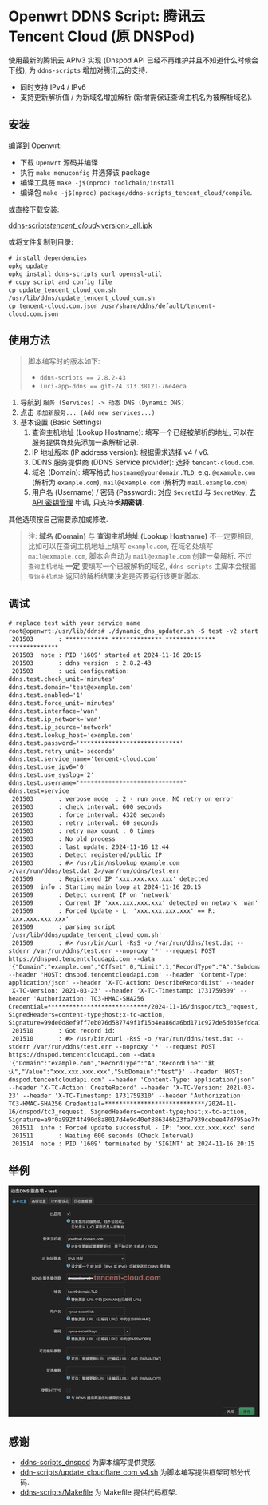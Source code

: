 # Openwrt DDNS Script: 腾讯云 Tencent Cloud (原 DNSPod)

使用最新的腾讯云 APIv3 实现 (Dnspod API 已经不再维护并且不知道什么时候会下线),
为 `ddns-scripts` 增加对腾讯云的支持.

- 同时支持 IPv4 / IPv6
- 支持更新解析值 / 为新域名增加解析 (新增需保证查询主机名为被解析域名).

## 安装

编译到 Openwrt:

- 下载 `Openwrt` 源码并编译
- 执行 `make menuconfig` 并选择该 package
- 编译工具链 `make -j$(nproc) toolchain/install`
- 编译包 `make -j$(nproc) package/ddns-scripts_tencent_cloud/compile`.

或直接下载安装:

[ddns-scripts*tencent_cloud*\<version\>\_all.ipk](https://github.com/FriesI23/ddns-scripts_tencent_cloud/releases/latest)

或将文件复制到目录:

```shell
# install dependencies
opkg update
opkg install ddns-scripts curl openssl-util
# copy script and config file
cp update_tencent_cloud_com.sh /usr/lib/ddns/update_tencent_cloud_com.sh
cp tencent-cloud.com.json /usr/share/ddns/default/tencent-cloud.com.json
```

## 使用方法

> 脚本编写时的版本如下:
>
> - `ddns-scripts == 2.8.2-43`
> - `luci-app-ddns == git-24.313.38121-76e4eca`

1. 导航到 `服务 (Services) -> 动态 DNS (Dynamic DNS)`
2. 点击 `添加新服务... (Add new services...)`
3. 基本设置 (Basic Settings)
   1. 查询主机地址 (Lookup Hostname): 填写一个已经被解析的地址, 可以在服务提供商处先添加一条解析记录.
   2. IP 地址版本 (IP address version): 根据需求选择 v4 / v6.
   3. DDNS 服务提供商 (DDNS Service provider): 选择 `tencent-cloud.com`.
   4. 域名 (Domain): 填写格式 `hostname@yourdomain.TLD`,
      e.g. `@example.com` (解析为 `example.com`), `mail@example.com` (解析为 `mail.example.com`)
   5. 用户名 (Username) / 密码 (Password): 对应 `SecretId` 与 `SecretKey`,
      去 [API 密钥管理](https://console.cloud.tencent.com/cam/capi) 申请, 只支持**长期密钥**.

其他选项按自己需要添加或修改.

> 注: **域名 (Domain)** 与 **查询主机地址 (Lookup Hostname)** 不一定要相同,
> 比如可以在查询主机地址上填写 `example.com`, 在域名处填写 `mail@exmaple.com`,
> 脚本会自动为 `mail@exmaple.com` 创建一条解析. 不过 `查询主机地址` **一定** 要填写一个已被解析的域名,
> `ddns-scripts` 主脚本会根据 `查询主机地址` 返回的解析结果决定是否要运行该更新脚本.

## 调试

```shell
# replace test with your service name
root@openwrt:/usr/lib/ddns# ./dynamic_dns_updater.sh -S test -v2 start
 201503       : ************ ************** ************** **************
 201503  note : PID '1609' started at 2024-11-16 20:15
 201503       : ddns version  : 2.8.2-43
 201503       : uci configuration:
ddns.test.check_unit='minutes'
ddns.test.domain='test@example.com'
ddns.test.enabled='1'
ddns.test.force_unit='minutes'
ddns.test.interface='wan'
ddns.test.ip_network='wan'
ddns.test.ip_source='network'
ddns.test.lookup_host='example.com'
ddns.test.password='****************************'
ddns.test.retry_unit='seconds'
ddns.test.service_name='tencent-cloud.com'
ddns.test.use_ipv6='0'
ddns.test.use_syslog='2'
ddns.test.username='*****************************'
ddns.test=service
 201503       : verbose mode  : 2 - run once, NO retry on error
 201503       : check interval: 600 seconds
 201503       : force interval: 4320 seconds
 201503       : retry interval: 60 seconds
 201503       : retry max count : 0 times
 201503       : No old process
 201503       : last update: 2024-11-16 12:44
 201503       : Detect registered/public IP
 201503       : #> /usr/bin/nslookup example.com  >/var/run/ddns/test.dat 2>/var/run/ddns/test.err
 201509       : Registered IP 'xxx.xxx.xxx.xxx' detected
 201509  info : Starting main loop at 2024-11-16 20:15
 201509       : Detect current IP on 'network'
 201509       : Current IP 'xxx.xxx.xxx.xxx' detected on network 'wan'
 201509       : Forced Update - L: 'xxx.xxx.xxx.xxx' == R: 'xxx.xxx.xxx.xxx'
 201509       : parsing script '/usr/lib/ddns/update_tencent_cloud_com.sh'
 201509       : #> /usr/bin/curl -RsS -o /var/run/ddns/test.dat --stderr /var/run/ddns/test.err --noproxy '*' --request POST https://dnspod.tencentcloudapi.com --data '{"Domain":"example.com","Offset":0,"Limit":1,"RecordType":"A","Subdomain":"test"}' --header 'HOST: dnspod.tencentcloudapi.com' --header 'Content-Type: application/json' --header 'X-TC-Action: DescribeRecordList' --header 'X-TC-Version: 2021-03-23' --header 'X-TC-Timestamp: 1731759309' --header 'Authorization: TC3-HMAC-SHA256 Credential=****************************/2024-11-16/dnspod/tc3_request, SignedHeaders=content-type;host;x-tc-action, Signature=99de0d8ef9ff7eb076d587749f1f15b4ea86da6bd171c927de5d035efdca1cc7'
 201510       : Got record id:
 201510       : #> /usr/bin/curl -RsS -o /var/run/ddns/test.dat --stderr /var/run/ddns/test.err --noproxy '*' --request POST https://dnspod.tencentcloudapi.com --data '{"Domain":"example.com","RecordType":"A","RecordLine":"默认","Value":"xxx.xxx.xxx.xxx","SubDomain":"test"}' --header 'HOST: dnspod.tencentcloudapi.com' --header 'Content-Type: application/json' --header 'X-TC-Action: CreateRecord' --header 'X-TC-Version: 2021-03-23' --header 'X-TC-Timestamp: 1731759310' --header 'Authorization: TC3-HMAC-SHA256 Credential=****************************/2024-11-16/dnspod/tc3_request, SignedHeaders=content-type;host;x-tc-action, Signature=a9f0a992f4f490d8a8017d4e9d40ef886346b23fa7939cebee47d795ae7fcf12'
 201511  info : Forced update successful - IP: 'xxx.xxx.xxx.xxx' send
 201511       : Waiting 600 seconds (Check Interval)
 201514  note : PID '1609' terminated by 'SIGINT' at 2024-11-16 20:15
```

## 举例

![例子](./assets/pic1.png)

## 感谢

- [ddns-scripts_dnspod](https://github.com/nixonli/ddns-scripts_dnspod) 为脚本编写提供灵感.
- [ddn-scripts/update_cloudflare_com_v4.sh](https://github.com/openwrt/packages/blob/openwrt-23.05/net/ddns-scripts/files/usr/lib/ddns/update_cloudflare_com_v4.sh) 为脚本编写提供框架可部分代码.
- [ddns-scripts/Makefile](https://github.com/openwrt/packages/blob/openwrt-23.05/net/ddns-scripts/Makefile) 为 Makefile 提供代码框架.
